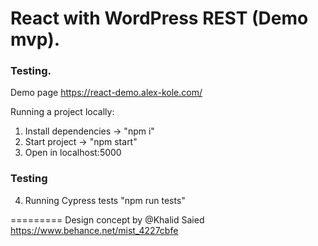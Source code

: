 # React with WordPress REST (Demo mvp).

### Testing.  

Demo page https://react-demo.alex-kole.com/

Running a project locally:
1. Install dependencies -> "npm i"
2. Start project -> "npm start"
3. Open in localhost:5000

### Testing
4. Running Cypress tests "npm run tests"

=========
Design concept by @Khalid Saied
https://www.behance.net/mist_4227cbfe

